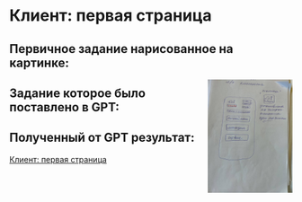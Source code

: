 # Клиент: первая страница

## Первичное задание нарисованное на картинке:
<p align="right">
    <img align="right" property="og:image" src="/wiki/client-index.jpg" width="30%">
</p>

## Задание которое было поставлено в GPT:


## Полученный от GPT результат:

[Клиент: первая страница](/wiki/pages/client-index.html)



